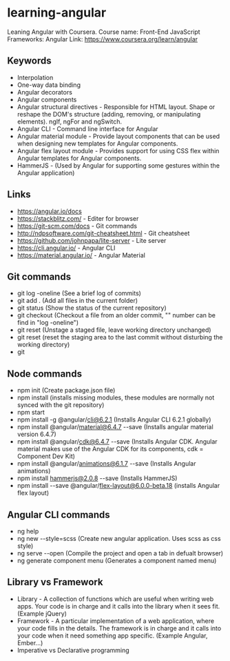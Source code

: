 # learning-angular
Leaning Angular with Coursera. 
Course name: Front-End JavaScript Frameworks: Angular
Link: https://www.coursera.org/learn/angular

## Keywords
- Interpolation
- One-way data binding
- Angular decorators
- Angular components
- Angular structural directives - Responsible for HTML layout. Shape or reshape the DOM's structure (adding, removing, or manipulating elements). ngIf, ngFor and ngSwitch.
- Angular CLI - Command line interface for Angular
- Angular material module - Provide layout components that can be used when designing new templates for Angular components.
- Angular flex layout module - Provides support for using CSS flex within Angular templates for Angular components.
- HammerJS - (Used by Angular for supporting some gestures within the Angular application)

## Links
- https://angular.io/docs
- https://stackblitz.com/ - Editer for browser
- https://git-scm.com/docs - Git commands
- http://ndpsoftware.com/git-cheatsheet.html - Git cheatsheet
- https://github.com/johnpapa/lite-server -  Lite server
- https://cli.angular.io/ - Angular CLI
- https://material.angular.io/ - Angular Material

## Git commands
- git log -oneline (See a brief log of commits)
- git add . (Add all files in the current folder)
- git status (Show the status of the current repository)
- git checkout <commit> <file> (Checkout a file from an older commit, "<commit>" number can be find in "log -oneline")
- git reset <file> (Unstage a staged file, leave working directory unchanged)
- git reset (reset the staging area to the last commit without disturbing the working directory)
- git 

## Node commands
- npm init (Create package.json file)
- npm install (installs missing modules, these modules are normally not synced with the git repository)
- npm start
- npm install -g @angular/cli@6.2.1 (Installs Angular CLI 6.2.1 globally)
- npm install @angular/material@6.4.7 --save (Installs angular material version 6.4.7)
- npm install @angular/cdk@6.4.7 --save  (Installs Angular CDK. Angular material makes use of the Angular CDK for its components, cdk  = Component Dev Kit)
- npm install @angular/animations@6.1.7 --save (Installs Angular animations)
- npm install hammerjs@2.0.8 --save (Installs HammerJS)
- npm install --save @angular/flex-layout@6.0.0-beta.18 (installs Angular flex layout)

## Angular CLI commands
- ng help
- ng new <name> --style=scss (Create new angular application. Uses scss as css style)
- ng serve --open (Compile the project and open a tab in defualt browser)
- ng generate component menu (Generates a component named menu)

## Library vs Framework
- Library - A collection of functions which are useful when writing web apps. Your code is in charge and it calls into the library when it sees fit. (Example jQuery)
- Framework - A particular implementation of a web application, where your code fills in the details. The framework is in charge and it calls into your code when it need something app specific. (Example Angular, Ember...)
- Imperative vs Declarative programming


  
